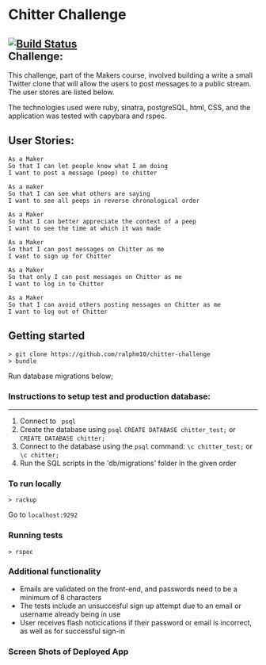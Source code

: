 Chitter Challenge
=================
[![Build Status](https://travis-ci.com/ralphm10/chitter-challenge.svg?branch=master)](https://travis-ci.com/ralphm10/chitter-challenge)<br>
Challenge:
-------

This challenge, part of the Makers course, involved building a write a small Twitter clone that will allow the users to post messages to a public stream. The user stores are listed below. 

The technologies used were ruby, sinatra, postgreSQL, html, CSS, and the application was tested with capybara and rspec.

User Stories:
-------

```
As a Maker
So that I can let people know what I am doing  
I want to post a message (peep) to chitter

As a maker
So that I can see what others are saying  
I want to see all peeps in reverse chronological order

As a Maker
So that I can better appreciate the context of a peep
I want to see the time at which it was made

As a Maker
So that I can post messages on Chitter as me
I want to sign up for Chitter

As a Maker
So that only I can post messages on Chitter as me
I want to log in to Chitter

As a Maker
So that I can avoid others posting messages on Chitter as me
I want to log out of Chitter

```
## Getting started
```
> git clone https://github.com/ralphm10/chitter-challenge
> bundle
```
Run database migrations below;

### Instructions to setup test and production database:
-----

1. Connect to ``` psql```
2. Create the database using ```psql```
```CREATE DATABASE chitter_test;``` or ```CREATE DATABASE chitter;```
3. Connect to the database using the ```psql``` command:
```\c chitter_test;``` or ```\c chitter;```
4. Run the SQL scripts in the 'db/migrations' folder in the given order

### To run locally
```
> rackup
```
Go to <code>localhost:9292</code>

### Running tests
```
> rspec
```
### Additional functionality

* Emails are validated on the front-end, and passwords need to be a minimum of 8 characters 
* The tests include an unsuccesful sign up attempt due to an email or username already being in use
* User receives flash noticications if their password or email is incorrect, as well as for successful sign-in

### Screen Shots of Deployed App


